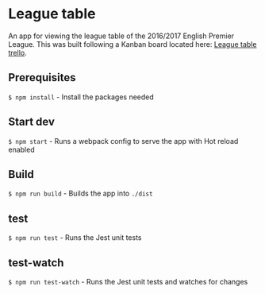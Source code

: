 # League table
An app for viewing the league table of the 2016/2017 English Premier League.
This was built following a Kanban board located here: [League table trello](https://trello.com/b/m2cp93Ne/league-table).

## Prerequisites
`$ npm install` - Install the packages needed

## Start dev
`$ npm start` - Runs a webpack config to serve the app with Hot reload enabled

## Build
`$ npm run build` - Builds the app into `./dist`

## test
`$ npm run test` - Runs the Jest unit tests

## test-watch
`$ npm run test-watch` - Runs the Jest unit tests and watches for changes
